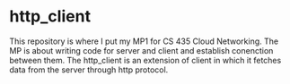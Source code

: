 # http_client
This repository is where I put my MP1 for CS 435 Cloud Networking.
The MP is about writing code for server and client and establish conenction between them.
The http_client is an extension of client in which it fetches data from the server through http protocol.
